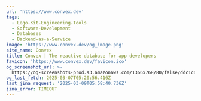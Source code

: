 ```yaml
---
url: 'https://www.convex.dev'
tags:
  - Lego-Kit-Engineering-Tools
  - Software-Development
  - Databases
  - Backend-as-a-Service
image: 'https://www.convex.dev/og_image.png'
site_name: Convex
title: Convex | The reactive database for app developers
favicon: 'https://www.convex.dev/favicon.ico'
og_screenshot_url: >-
  https://og-screenshots-prod.s3.amazonaws.com/1366x768/80/false/ddc1c63c17b11fbe11420a84af89f42c6bd9678fe41dc10c6d93f6a8294fd243.jpeg
og_last_fetch: 2025-03-07T05:20:56.416Z
last_jina_request: '2025-03-09T05:58:40.736Z'
jina_error: TIMEOUT
---
```


